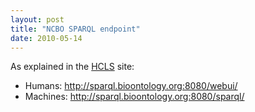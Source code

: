 ```yaml
---
layout: post
title: "NCBO SPARQL endpoint"
date: 2010-05-14
---
```


As explained in the <a href="http://www.w3.org/blog/hcls/2010/05/14/hcls_trends_and_ncbo_s_sparql_endpoint">HCLS</a> site:
<ul>
	<li>Humans: <a href="http://sparql.bioontology.org:8080/webui/">http://sparql.bioontology.org:8080/webui/</a></li>
	<li>Machines: <a href="http://sparql.bioontology.org:8080/sparql/">http://sparql.bioontology.org:8080/sparql/</a></li>
</ul>

